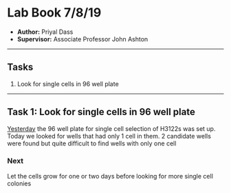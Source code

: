 # Lab Book 7/8/19
- **Author:** Priyal Dass
- **Supervisor:** Associate Professor John Ashton
------------------------------------------------------------------

## Tasks

1. Look for single cells in 96 well plate

------------------------------------------------------------------
## Task 1: Look for single cells in 96 well plate

[Yesterday](../Daily_lab_book/LB_19-08-6.md) the 96 well plate for single cell selection of H3122s was set up. Today we looked for wells that had only 1 cell in them. 2 candidate wells were found but quite difficult to find wells with only one cell

### Next
Let the cells grow for one or two days before looking for more single cell colonies
